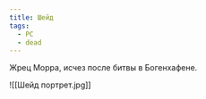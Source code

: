 ```yaml
---
title: Шейд
tags:
  - PC
  - dead
---
```

Жрец Морра, исчез после битвы в Богенхафене.

![[Шейд портрет.jpg]]